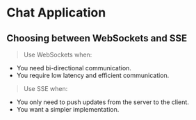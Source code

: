 # Chat Application

## Choosing between WebSockets and SSE

>Use WebSockets when:
- You need bi-directional communication.
- You require low latency and efficient communication.
>Use SSE when:
- You only need to push updates from the server to the client.
- You want a simpler implementation.
